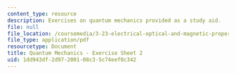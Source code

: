 ```yaml
---
content_type: resource
description: Exercises on quantum mechanics provided as a study aid.
file: null
file_location: /coursemedia/3-23-electrical-optical-and-magnetic-properties-of-materials-fall-2007/1dd943df2d97200108c35c74eef0c342_qm2.pdf
file_type: application/pdf
resourcetype: Document
title: Quantum Mechanics - Exercise Sheet 2
uid: 1dd943df-2d97-2001-08c3-5c74eef0c342
---
```

